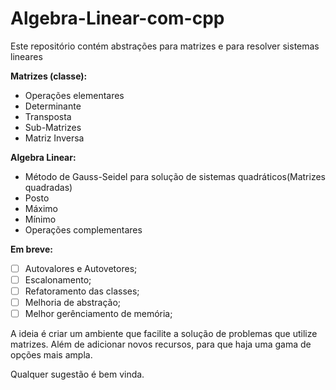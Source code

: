# Algebra-Linear-com-cpp
Este repositório contém abstrações para matrizes e para resolver sistemas lineares

**Matrizes (classe):**
  - Operações elementares
  - Determinante
  - Transposta
  - Sub-Matrizes
  - Matriz Inversa
  
**Algebra Linear:**
  - Método de Gauss-Seidel para solução de sistemas quadráticos(Matrizes quadradas)
  - Posto
  - Máximo
  - Mínimo
  - Operações complementares
  
**Em breve:**
  - [ ] Autovalores e Autovetores;
  - [ ] Escalonamento;
  - [ ] Refatoramento das classes;
  - [ ] Melhoria de abstração;
  - [ ] Melhor gerênciamento de memória;
  
  A ideia é criar um ambiente que facilite a solução de problemas que utilize matrizes. Além de adicionar novos recursos, para que haja uma gama de opções mais ampla.
  
  Qualquer sugestão é bem vinda.
